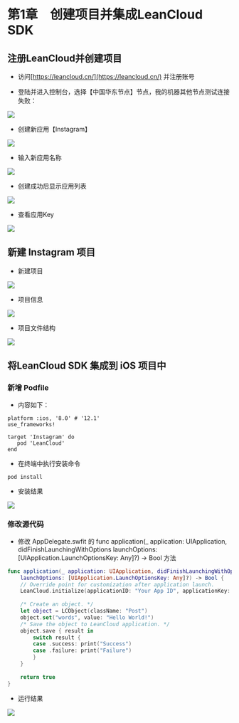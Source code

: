 # 第1章　创建项目并集成LeanCloud SDK #

## 注册LeanCloud并创建项目 ##

- 访问[https://leancloud.cn/](https://leancloud.cn/) 并注册账号

- 登陆并进入控制台，选择【中国华东节点】节点，我的机器其他节点测试连接失败：

![](https://github.com/CoderDream/iOS_10_Development_QuickStart_Guide/blob/master/snapshot/chapter01/chapter01000.png)

- 创建新应用【Instagram】

![](https://github.com/CoderDream/iOS_10_Development_QuickStart_Guide/blob/master/snapshot/chapter01/chapter01001.png)

- 输入新应用名称

![](https://github.com/CoderDream/iOS_10_Development_QuickStart_Guide/blob/master/snapshot/chapter01/chapter01006.png)

- 创建成功后显示应用列表

![](https://github.com/CoderDream/iOS_10_Development_QuickStart_Guide/blob/master/snapshot/chapter01/chapter01002.png)

- 查看应用Key

![](https://github.com/CoderDream/iOS_10_Development_QuickStart_Guide/blob/master/snapshot/chapter01/chapter01003.png)

## 新建 Instagram 项目 

- 新建项目

![](https://github.com/CoderDream/iOS_10_Development_QuickStart_Guide/blob/master/snapshot/chapter01/chapter01007.png)

- 项目信息
 
![](https://github.com/CoderDream/iOS_10_Development_QuickStart_Guide/blob/master/snapshot/chapter01/chapter01008.png)

- 项目文件结构

![](https://github.com/CoderDream/iOS_10_Development_QuickStart_Guide/blob/master/snapshot/chapter01/chapter01009.png)


## 将LeanCloud SDK 集成到 iOS 项目中


### 新增 Podfile

- 内容如下：

```
platform :ios, '8.0' # '12.1'
use_frameworks!

target 'Instagram' do
   pod 'LeanCloud'
end
```

- 在终端中执行安装命令

```
pod install
```

- 安装结果

![](https://github.com/CoderDream/iOS_10_Development_QuickStart_Guide/blob/master/snapshot/chapter01/chapter01004.png)


### 修改源代码

- 修改 AppDelegate.swfit 的    func application(_ application: UIApplication, didFinishLaunchingWithOptions launchOptions: [UIApplication.LaunchOptionsKey: Any]?) -> Bool 方法

```swift
func application(_ application: UIApplication, didFinishLaunchingWithOptions 
	launchOptions: [UIApplication.LaunchOptionsKey: Any]?) -> Bool {
    // Override point for customization after application launch.
    LeanCloud.initialize(applicationID: "Your App ID", applicationKey: "Your App Key")
    
    /* Create an object. */
    let object = LCObject(className: "Post")
    object.set("words", value: "Hello World!")
    /* Save the object to LeanCloud application. */
    object.save { result in
        switch result {
        case .success: print("Success")
        case .failure: print("Failure")
        }
    }
    
    return true
}
```

- 运行结果

![](https://github.com/CoderDream/iOS_10_Development_QuickStart_Guide/blob/master/snapshot/chapter01/chapter01005.png)